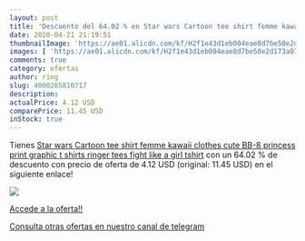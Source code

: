 ```yaml
---
layout: post
title: 'Descuento del 64.02 % en Star wars Cartoon tee shirt femme kawaii'
date: 2020-04-21 21:19:51
thumbnailImage: 'https://ae01.alicdn.com/kf/H2f1e43d1eb004eae8d7be50e2d173a07a/Star-wars-Cartoon-tee-shirt-femme-kawaii-clothes-cute-BB-8-princess-print-graphic-t-shirts.jpg_350x350._SL200_.jpg'
images: [ 'https://ae01.alicdn.com/kf/H2f1e43d1eb004eae8d7be50e2d173a07a/Star-wars-Cartoon-tee-shirt-femme-kawaii-clothes-cute-BB-8-princess-print-graphic-t-shirts.jpg_350x350._SL200_.jpg' ]
comments: true
category: ofertas
author: ring
slug: 4000285810717
description:
actualPrice: 4.12 USD
comparePrice: 11.45 USD
inStock: true
---
```


Tienes [Star wars Cartoon tee shirt femme kawaii clothes cute BB-8 princess print graphic t shirts ringer tees fight like a girl tshirt](https://www.amazon.com/dp/4000285810717/?tag=redken08-20) con un 64.02 % de descuento con precio de oferta de 4.12 USD (original: 11.45 USD) en el siguiente enlace!

[![](https://ae01.alicdn.com/kf/H2f1e43d1eb004eae8d7be50e2d173a07a/Star-wars-Cartoon-tee-shirt-femme-kawaii-clothes-cute-BB-8-princess-print-graphic-t-shirts.jpg_350x350._SL200_.jpg)](https://www.amazon.com/dp/4000285810717/?tag=redken08-20)

[Accede a la oferta!!](https://www.amazon.com/dp/4000285810717/?tag=redken08-20)

[Consulta otras ofertas en nuestro canal de telegram](https://t.me/s/ofertas25)
